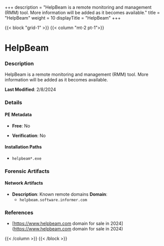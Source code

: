 +++
description = "HelpBeam is a remote monitoring and management (RMM) tool. More information will be added as it becomes available."
title = "HelpBeam"
weight = 10
displayTitle = "HelpBeam"
+++


{{< block "grid-1" >}}
{{< column "mt-2 pt-1">}}

# HelpBeam


### Description

HelpBeam is a remote monitoring and management (RMM) tool. More information will be added as it becomes available.



**Last Modified**: 2/8/2024

### Details


#### PE Metadata


- **Free**: No

- **Verification**: No




#### Installation Paths
- `helpbeam*.exe`

### Forensic Artifacts




#### Network Artifacts

- **Description**: Known remote domains
  **Domain**:
    - `helpbeam.software.informer.com`





### References
- [https://www.helpbeam.com domain for sale in 2024](https://www.helpbeam.com domain for sale in 2024)



{{< /column >}}
{{< /block >}}
